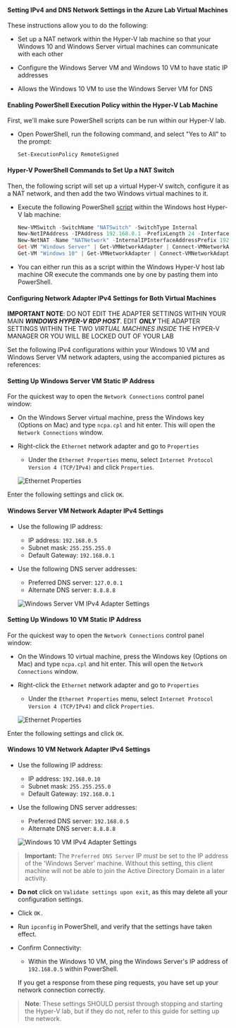 
#### Setting IPv4 and DNS Network Settings in the Azure Lab Virtual Machines

These instructions allow you to do the following:

- Set up a NAT network within the Hyper-V lab machine so that your Windows 10 and Windows Server virtual machines can communicate with each other

- Configure the Windows Server VM and Windows 10 VM to have static IP addresses

- Allows the Windows 10 VM to use the Windows Server VM for DNS

#### Enabling PowerShell Execution Policy within the Hyper-V Lab Machine

First, we'll make sure PowerShell scripts can be run within our Hyper-V lab.

- Open PowerShell, run the following command, and select "Yes to All" to the prompt: 

  `Set-ExecutionPolicy RemoteSigned`

#### Hyper-V PowerShell Commands to Set Up a NAT Switch

Then, the following script will set up a virtual Hyper-V switch, configure it as a NAT network, and then add the two Windows virtual machines to it.

- Execute the following PowerShell [script](./HyperV_NAT_Setup.ps1) within the Windows host Hyper-V lab machine:

  ```PowerShell
  New-VMSwitch -SwitchName "NATSwitch" -SwitchType Internal
  New-NetIPAddress -IPAddress 192.168.0.1 -PrefixLength 24 -InterfaceAlias "vEthernet (NATSwitch)"
  New-NetNAT -Name "NATNetwork" -InternalIPInterfaceAddressPrefix 192.168.0.0/24
  Get-VM "Windows Server" | Get-VMNetworkAdapter | Connect-VMNetworkAdapter -SwitchName "NATSwitch"
  Get-VM "Windows 10" | Get-VMNetworkAdapter | Connect-VMNetworkAdapter -SwitchName "NATSwitch"
  ```

- You can either run this as a script within the Windows Hyper-V host lab machine OR execute the commands one by one by pasting them into PowerShell.

#### Configuring Network Adapter IPv4 Settings for Both Virtual Machines

**IMPORTANT NOTE**: DO NOT EDIT THE ADAPTER SETTINGS WITHIN YOUR MAIN _**WINDOWS HYPER-V RDP HOST**_. EDIT _**ONLY**_ THE ADAPTER SETTINGS WITHIN THE TWO _VIRTUAL MACHINES_ _INSIDE_ THE HYPER-V MANAGER OR YOU WILL BE LOCKED OUT OF YOUR LAB

Set the following IPv4 configurations within your Windows 10 VM and Windows Server VM network adapters, using the accompanied pictures as references:

#### Setting Up Windows Server VM Static IP Address

For the quickest way to open the `Network Connections` control panel window:

- On the Windows Server virtual machine, press the Windows key (Options on Mac) and type `ncpa.cpl` and hit enter. This will open the `Network Connections` window.

- Right-click the `Ethernet` network adapter and go to `Properties`

  - Under the `Ethernet Properties` menu, select `Internet Protocol Version 4 (TCP/IPv4)` and click `Properties`.

  ![Ethernet Properties](./Ethernet_Properties.png)

Enter the following settings and click `OK`.

#### Windows Server VM Network Adapter IPv4 Settings
- Use the following IP address:
  - IP address: `192.168.0.5`
  - Subnet mask: `255.255.255.0`
  - Default Gateway: `192.168.0.1`

- Use the following DNS server addresses:
  - Preferred DNS server: `127.0.0.1`
  - Alternate DNS server: `8.8.8.8`

  ![Windows Server VM IPv4 Adapter Settings](./WindowServerConfig.png)

#### Setting Up Windows 10 VM Static IP Address

For the quickest way to open the `Network Connections` control panel window:

- On the Windows 10 virtual machine, press the Windows key (Options on Mac) and type `ncpa.cpl` and hit enter. This will open the `Network Connections` window.

- Right-click the `Ethernet` network adapter and go to `Properties`

  - Under the `Ethernet Properties` menu, select `Internet Protocol Version 4 (TCP/IPv4)` and click `Properties`.

  ![Ethernet Properties](./Ethernet_Properties.png)

Enter the following settings and click `OK`.

#### Windows 10 VM Network Adapter IPv4 Settings
- Use the following IP address:
  - IP address: `192.168.0.10`
  - Subnet mask: `255.255.255.0`
  - Default Gateway: `192.168.0.1`

- Use the following DNS server addresses:
  - Preferred DNS server: `192.168.0.5`
  - Alternate DNS server: `8.8.8.8`

  ![Windows 10 VM IPv4 Adapter Settings](./Window10Config.png)

> **Important:** The `Preferred DNS Server` IP _must_ be set to the IP address of the 'Windows Server' machine. Without this setting, this client machine will not be able to join the Active Directory Domain in a later activity.

  - **Do not** click on `Validate settings upon exit`, as this may delete all your configuration settings. 

  - Click `OK.`

  - Run `ipconfig` in PowerShell, and verify that the settings have taken effect. 

  - Confirm Connectivity: 

    -  Within the Windows 10 VM, ping the Windows Server's IP address of `192.168.0.5` within PowerShell.
  
    If you get a response from these ping requests, you have set up your network connection correctly. 

> **Note**: These settings SHOULD persist through stopping and starting the Hyper-V lab, but if they do not, refer to this guide for setting up the network.